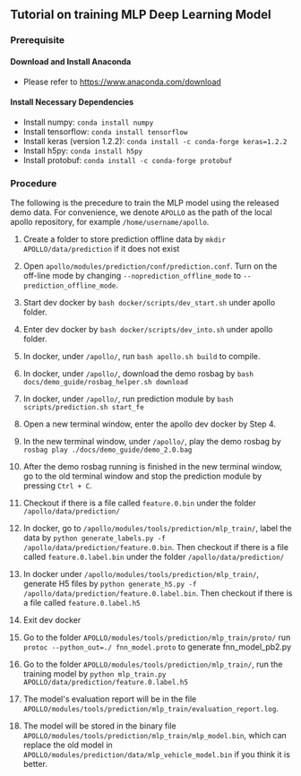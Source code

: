 ## Tutorial on training MLP Deep Learning Model

### Prerequisite
#### Download and Install Anaconda
* Please refer to https://www.anaconda.com/download

#### Install Necessary Dependencies
* Install numpy: `conda install numpy`
* Install tensorflow: `conda install tensorflow`
* Install keras (version 1.2.2): `conda install -c conda-forge keras=1.2.2`
* Install h5py: `conda install h5py`
* Install protobuf: `conda install -c conda-forge protobuf`

### Procedure
The following is the precedure to train the MLP model using the released demo data. For convenience, we denote `APOLLO` as the path of the local apollo repository, for example `/home/username/apollo`.

1. Create a folder to store prediction offline data by `mkdir APOLLO/data/prediction` if it does not exist

2. Open `apollo/modules/prediction/conf/prediction.conf`. Turn on the off-line mode by changing `--noprediction_offline_mode` to `--prediction_offline_mode`.

3. Start dev docker by `bash docker/scripts/dev_start.sh` under apollo folder.

4. Enter dev docker by `bash docker/scripts/dev_into.sh` under apollo folder.

5. In docker, under `/apollo/`, run `bash apollo.sh build` to compile.

6. In docker, under `/apollo/`, download the demo rosbag by `bash docs/demo_guide/rosbag_helper.sh download`

7. In docker, under `/apollo/`, run prediction module by `bash scripts/prediction.sh start_fe`

8. Open a new terminal window, enter the apollo dev docker by Step 4.

9. In the new terminal window, under `/apollo/`, play the demo rosbag by `rosbag play ./docs/demo_guide/demo_2.0.bag`

10. After the demo rosbag running is finished in the new terminal window, go to the old terminal window and stop the prediction module by pressing `Ctrl + C`.

11. Checkout if there is a file called `feature.0.bin` under the folder `/apollo/data/prediction/`

12. In docker, go to `/apollo/modules/tools/prediction/mlp_train/`, label the data by
`python generate_labels.py -f /apollo/data/prediction/feature.0.bin`. Then checkout if there is a file called `feature.0.label.bin` under the folder `/apollo/data/prediction/`

13. In docker under `/apollo/modules/tools/prediction/mlp_train/`, generate H5 files by `python generate_h5.py -f /apollo/data/prediction/feature.0.label.bin`. Then checkout if there is a file called `feature.0.label.h5`

14. Exit dev docker

15. Go to the folder `APOLLO/modules/tools/prediction/mlp_train/proto/` run `protoc --python_out=./ fnn_model.proto` to generate fnn_model_pb2.py

16. Go to the folder `APOLLO/modules/tools/prediction/mlp_train/`, run the training model by `python mlp_train.py APOLLO/data/prediction/feature.0.label.h5`

17. The model's evaluation report will be in the file `APOLLO/modules/tools/prediction/mlp_train/evaluation_report.log`.

18. The model will be stored in the binary file `APOLLO/modules/tools/prediction/mlp_train/mlp_model.bin`, which can replace the old model in `APOLLO/modules/prediction/data/mlp_vehicle_model.bin` if you think it is better.
